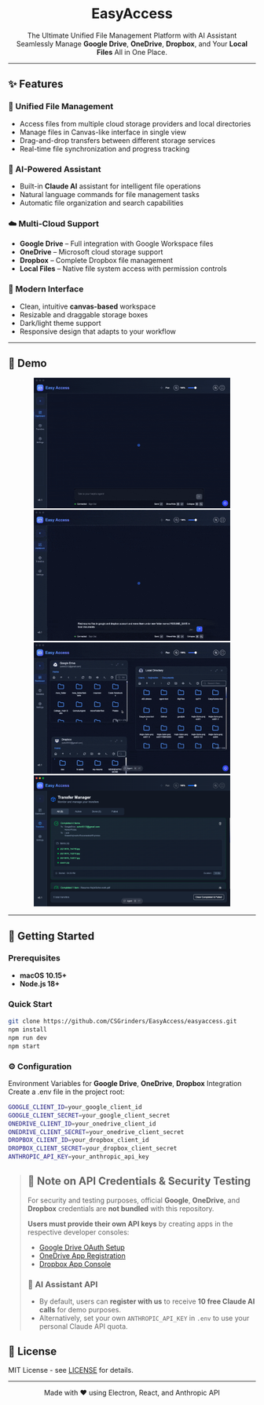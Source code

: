 <h1 align="center">EasyAccess</h1>

<p align="center">
  The Ultimate Unified File Management Platform with AI Assistant<br/>
  Seamlessly Manage <strong>Google Drive</strong>, <strong>OneDrive</strong>, <strong>Dropbox</strong>, and Your <strong>Local Files</strong> All in One Place.
</p>

---

## ✨ Features

### 🌟 Unified File Management
- Access files from multiple cloud storage providers and local directories
- Manage files in Canvas-like interface in single view
- Drag-and-drop transfers between different storage services
- Real-time file synchronization and progress tracking

### 🤖 AI-Powered Assistant
- Built-in **Claude AI** assistant for intelligent file operations
- Natural language commands for file management tasks
- Automatic file organization and search capabilities

### ☁️ Multi-Cloud Support
- **Google Drive** – Full integration with Google Workspace files
- **OneDrive** – Microsoft cloud storage support
- **Dropbox** – Complete Dropbox file management
- **Local Files** – Native file system access with permission controls

### 🎨 Modern Interface
- Clean, intuitive **canvas-based** workspace
- Resizable and draggable storage boxes
- Dark/light theme support
- Responsive design that adapts to your workflow

---
## 📸 Demo

<div align="center">
  <img src="./assets/add-accounts.gif" alt="Adding Cloud Accounts" width="400"/>
  <img src="./assets/agent-search-transfer.gif" alt="AI Agent Search & Transfer" width="400"/>
</div>

<div align="center">
  <img src="./assets/transfer-file.gif" alt="File Transfer Demo" width="400"/>
  <img src="./assets/transfer-manager.png" alt="Transfer Manager" width="400"/>
</div>

---

## 🚀 Getting Started

### Prerequisites
- **macOS 10.15+** 
- **Node.js 18+** 

### Quick Start
```bash
git clone https://github.com/CSGrinders/EasyAccess/easyaccess.git
npm install
npm run dev
npm start
```

### ⚙️ Configuration
Environment Variables for **Google Drive**, **OneDrive**, **Dropbox** Integration 
Create a .env file in the project root:

```bash
GOOGLE_CLIENT_ID=your_google_client_id
GOOGLE_CLIENT_SECRET=your_google_client_secret
ONEDRIVE_CLIENT_ID=your_onedrive_client_id
ONEDRIVE_CLIENT_SECRET=your_onedrive_client_secret
DROPBOX_CLIENT_ID=your_dropbox_client_id
DROPBOX_CLIENT_SECRET=your_dropbox_client_secret
ANTHROPIC_API_KEY=your_anthropic_api_key
```
> ## 🔑 Note on API Credentials & Security Testing
> For security and testing purposes, official **Google**, **OneDrive**, and **Dropbox** credentials are **not bundled** with this repository.  
>  
> **Users must provide their own API keys** by creating apps in the respective developer consoles:  
> - [Google Drive OAuth Setup](https://developers.google.com/drive/api/v3/quickstart/js)  
> - [OneDrive App Registration](https://learn.microsoft.com/en-us/graph/auth-register-app-v2)  
> - [Dropbox App Console](https://www.dropbox.com/developers/apps)  
>  
> ### 🤖 AI Assistant API  
> - By default, users can **register with us** to receive **10 free Claude AI calls** for demo purposes.  
> - Alternatively, set your own `ANTHROPIC_API_KEY` in `.env` to use your personal Claude API quota.

## 📄 License

MIT License - see [LICENSE](LICENSE) for details.

---

<p align="center">Made with ❤️ using Electron, React, and Anthropic API</p>